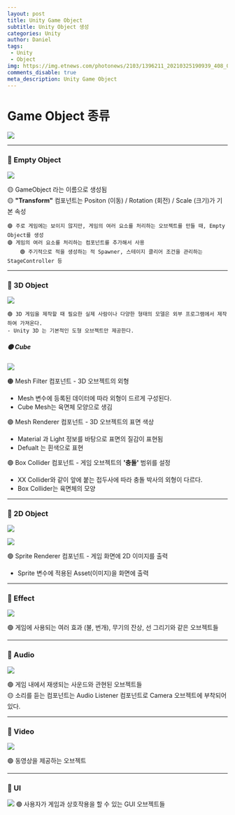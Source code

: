 ```yaml
---
layout: post
title: Unity Game Object
subtitle: Unity Object 생성
categories: Unity
author: Daniel
tags: 
 - Unity
 - Object
img: https://img.etnews.com/photonews/2103/1396211_20210325190939_408_0012.jpg
comments_disable: true
meta_description: Unity Game Object
---
```


# Game Object 종류

![](https://i.imgur.com/vVYLVTe.png)
***


### 🔴 Empty Object

![](https://i.imgur.com/TcFKiHM.png)

🟡 GameObject 라는 이름으로 생성됨  
🟡 **"Transform"** 컴포넌트는 Positon (이동) / Rotation (회전) / Scale (크기)가 기본 속성

	🟣 주로 게임에는 보이지 않지만, 게임의 여러 요소를 처리하는 오브젝트를 만들 때, Empty Object를 생성
	🟣 게임의 여러 요소를 처리하는 컴포넌트를 추가해서 사용
		🟢 주기적으로 적을 생성하는 적 Spawner, 스테이지 클리어 조건을 관리하는 StageController 등


***


### 🔴 3D Object

![](https://i.imgur.com/XvFcsUg.png)

	🟢 3D 게임을 제작할 때 필요한 실제 사람이나 다양한 형태의 모델은 외부 프로그램에서 제작하여 가져온다.
	- Unity 3D 는 기본적인 도형 오브젝트만 제공한다.

##### 🟡 Cube

![](https://i.imgur.com/rkSBCXT.png)

🟠 Mesh Filter 컴포넌트 - 3D 오브젝트의 외형
- Mesh 변수에 등록된 데이터에 따라 외형이 드르게 구성된다.
- Cube Mesh는 육면체 모양으로 생김

🟣 Mesh Renderer 컴포넌트 - 3D 오브젝트의 표면 색상
- Material 과 Light 정보를 바탕으로 표면의 질감이 표현됨
- Defualt 는 흰색으로 표현

🟢 Box Collider 컴포넌트 - 게임 오브젝트의 **'충돌'** 범위를 설정
- XX Collider와 같이 앞에 붙는 접두사에 따라 충돌 박사의 외형이 다르다.
- Box Collider는 육면체의 모양


***


### 🔴 2D Object

![](https://i.imgur.com/PQnKS4p.png)


![](https://i.imgur.com/rdlKX6k.png)

🟢 Sprite Renderer 컴포넌트 - 게임 화면에 2D 이미지를 출력
- Sprite 변수에 적용된 Asset(이미지)을 화면에 출력

***


### 🔴 Effect

![](https://i.imgur.com/xnjDj1f.png)

🟢 게임에 사용되는 여러 효과 (불, 번개), 무기의 잔상, 선 그리기와 같은 오브젝트들

***


### 🔴 Audio

![](https://i.imgur.com/NaDOZAS.png)

🟢 게임 내에서 재생되는 사운드와 관현된 오브젝트들  
 🟡 소리를 듣는 컴포넌트는 Audio Listener 컴포넌트로 Camera 오브젝트에 부착되어 있다.

***


### 🔴 Video

![](https://i.imgur.com/xMTDjJb.png)

🟢 동영상을 제공하는 오브젝트


***


### 🔴 UI

![](https://i.imgur.com/xirBqBd.png)
	🟢 사용자가 게임과 상호작용을 할 수 있는 GUI 오브젝트들